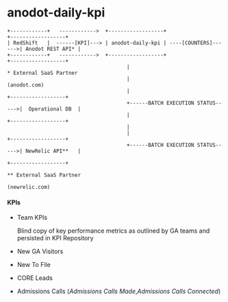 # anodot-daily-kpi

    +------------+   ------------>  +------------------+                      +------------------+
    | RedShift   |  ------[KPI]---> | anodot-daily-kpi | ----[COUNTERS]------>| Anodot REST API* |
    +------------+   ------------>  +------------------+                      +------------------+
                                           |                                      * External SaaS Partner 
                                           |                                      (anodot.com)
                                           |                                  +------------------+
                                           +------BATCH EXECUTION STATUS----->|  Operational DB  |
                                           |                                  +------------------+
                                           |
                                           |                                  +------------------+
                                           +------BATCH EXECUTION STATUS----->| NewRelic API**   |
                                                                              +------------------+
                                                                                  ** External SaaS Partner
                                                                                  (newrelic.com)
                                                                                  
                                                                                  
#### KPIs
* Team KPIs 
  
  Blind copy of key performance metrics as outlined by GA teams and persisted in KPI Repository
   
* New GA Visitors
* New To File
* CORE Leads
* Admissions Calls 
(_Admissions Calls Made_,_Admissions Calls Connected_)
